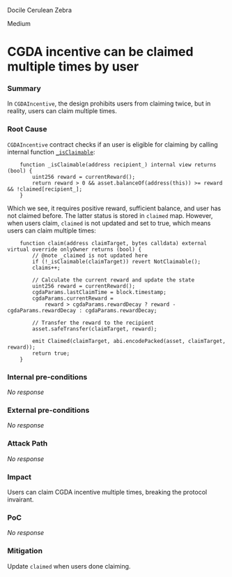 Docile Cerulean Zebra

Medium

# CGDA incentive can be claimed multiple times by user

### Summary

In `CGDAIncentive`, the design prohibits users from claiming twice, but in reality, users can claim multiple times.

### Root Cause

`CGDAIncentive` contract checks if an user is eligible for claiming by calling internal function [`_isClaimable`](https://github.com/sherlock-audit/2024-06-boost-aa-wallet/blob/main/boost-protocol/packages/evm/contracts/incentives/CGDAIncentive.sol#L133):

```solidity
    function _isClaimable(address recipient_) internal view returns (bool) {
        uint256 reward = currentReward();
        return reward > 0 && asset.balanceOf(address(this)) >= reward && !claimed[recipient_];
    }
```

Which we see, it requires positive reward, sufficient balance, and user has not claimed before. The latter status is stored in `claimed` map. However, when users claim, `claimed` is not updated and set to true, which means users can claim multiple times:

```solidity
    function claim(address claimTarget, bytes calldata) external virtual override onlyOwner returns (bool) {
        // @note _claimed is not updated here
        if (!_isClaimable(claimTarget)) revert NotClaimable();
        claims++;

        // Calculate the current reward and update the state
        uint256 reward = currentReward();
        cgdaParams.lastClaimTime = block.timestamp;
        cgdaParams.currentReward =
            reward > cgdaParams.rewardDecay ? reward - cgdaParams.rewardDecay : cgdaParams.rewardDecay;

        // Transfer the reward to the recipient
        asset.safeTransfer(claimTarget, reward);

        emit Claimed(claimTarget, abi.encodePacked(asset, claimTarget, reward));
        return true;
    }
```

### Internal pre-conditions

_No response_

### External pre-conditions

_No response_

### Attack Path

_No response_

### Impact

Users can claim CGDA incentive multiple times, breaking the protocol invairant.

### PoC

_No response_

### Mitigation

Update `claimed` when users done claiming.